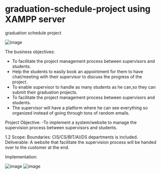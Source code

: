 # graduation-schedule-project using XAMPP server 
graduation schedule project

![image](https://user-images.githubusercontent.com/84680404/119273259-b5c5bb80-bc12-11eb-8de5-b1f02ccec28a.png)



 The business objectives: 
- To facilitate the project management process between supervisors and students. 
- Help the students to easily book an appointment for them to have chat/meeting with their supervisor to discuss the progress of the project. 
- To enable supervisor to handle as many students as he can,so they can  submit their graduation projects. 
- To facilitate the project management process between supervisors and students. 
- The supervisor will have a platform where he can see everything so organized instead of going through tons of random emails. 

Project Objective: 
-To implement a system/website to manage the supervision process between supervisors and students.

1.2 Scope:
   Boundaries: CIS/CS/BIT/AI/DS departments is included. 
Deliverable: A website that facilitate the supervision process will be handed over to the customer at the end.  

Implementation: 

![image](https://user-images.githubusercontent.com/84680404/119273307-f8879380-bc12-11eb-8ea7-c7e683bd9408.png)
![image](https://user-images.githubusercontent.com/84680404/119273310-fde4de00-bc12-11eb-80a9-dc551a11bc41.png)

